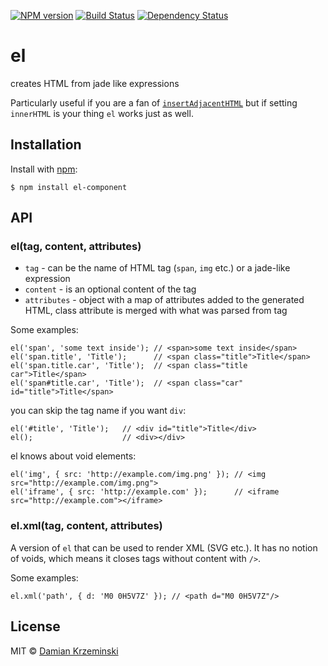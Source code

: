 [![NPM version][npm-image]][npm-url]
[![Build Status][build-image]][build-url]
[![Dependency Status][deps-image]][deps-url]

# el

creates HTML from jade like expressions

Particularly useful if you are a fan of [`insertAdjacentHTML`][1] but if setting `innerHTML` is your
thing `el` works just as well.

## Installation

  Install with [npm]:

    $ npm install el-component

## API

### el(tag, content, attributes)

- `tag` - can be the name of HTML tag (`span`, `img` etc.) or a jade-like expression
- `content` - is an optional content of the tag
- `attributes` - object with a map of attributes added to the generated HTML, class attribute is
  merged with what was parsed from tag

Some examples:

    el('span', 'some text inside'); // <span>some text inside</span>
    el('span.title', 'Title');      // <span class="title">Title</span>
    el('span.title.car', 'Title');  // <span class="title car">Title</span>
    el('span#title.car', 'Title');  // <span class="car" id="title">Title</span>

you can skip the tag name if you want `div`:

    el('#title', 'Title');   // <div id="title">Title</div>
    el();                    // <div></div>

el knows about void elements:

    el('img', { src: 'http://example.com/img.png' }); // <img src="http://example.com/img.png">
    el('iframe', { src: 'http://example.com' });      // <iframe src="http://example.com"></iframe>


### el.xml(tag, content, attributes)

A version of `el` that can be used to render XML (SVG etc.). It has no notion of voids, which means it closes tags without content with `/>`.

Some examples:

    el.xml('path', { d: 'M0 0H5V7Z' }); // <path d="M0 0H5V7Z"/>

## License

MIT © [Damian Krzeminski](https://pirxpilot.me)

[npm-image]: https://img.shields.io/npm/v/el-component
[npm-url]: https://npmjs.org/package/el-component

[build-url]: https://github.com/pirxpilot/el/actions/workflows/check.yaml
[build-image]: https://img.shields.io/github/actions/workflow/status/pirxpilot/el/check.yaml?branch=main

[deps-image]: https://img.shields.io/librariesio/release/npm/el-component
[deps-url]: https://libraries.io/npm/el-component

[1]: https://developer.mozilla.org/en-US/docs/Web/API/Element.insertAdjacentHTML
[npm]: https://www.npmjs.org/

